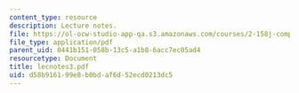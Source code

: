 ```yaml
---
content_type: resource
description: Lecture notes.
file: https://ol-ocw-studio-app-qa.s3.amazonaws.com/courses/2-158j-computational-geometry-spring-2003/d58b916199e8b0bdaf6d52ecd0213dc5_lecnotes3.pdf
file_type: application/pdf
parent_uid: 0441b151-058b-13c5-a1b8-6acc7ec05ad4
resourcetype: Document
title: lecnotes3.pdf
uid: d58b9161-99e8-b0bd-af6d-52ecd0213dc5
---
```

